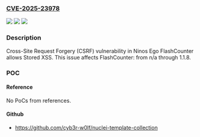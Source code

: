### [CVE-2025-23978](https://cve.mitre.org/cgi-bin/cvename.cgi?name=CVE-2025-23978)
![](https://img.shields.io/static/v1?label=Product&message=FlashCounter&color=blue)
![](https://img.shields.io/static/v1?label=Version&message=n%2Fa%3C%3D%201.1.8%20&color=brighgreen)
![](https://img.shields.io/static/v1?label=Vulnerability&message=CWE-352%20Cross-Site%20Request%20Forgery%20(CSRF)&color=brighgreen)

### Description

Cross-Site Request Forgery (CSRF) vulnerability in Ninos Ego FlashCounter allows Stored XSS. This issue affects FlashCounter: from n/a through 1.1.8.

### POC

#### Reference
No PoCs from references.

#### Github
- https://github.com/cyb3r-w0lf/nuclei-template-collection

